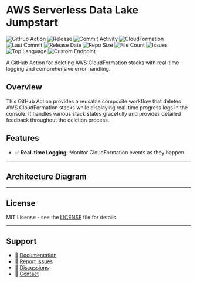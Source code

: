 # AWS Serverless Data Lake Jumpstart

![GitHub Action](https://img.shields.io/badge/GitHub-Action-blue?logo=github)&nbsp;![Release](https://github.com/subhamay-bhattacharyya/0905-datalake-cft/actions/workflows/release.yaml/badge.svg)&nbsp;![Commit Activity](https://img.shields.io/github/commit-activity/t/subhamay-bhattacharyya/0905-datalake-cft)&nbsp;![CloudFormation](https://img.shields.io/badge/AWS-CloudFormation-orange?logo=amazonaws)&nbsp;![Last Commit](https://img.shields.io/github/last-commit/subhamay-bhattacharyya/0905-datalake-cft)&nbsp;![Release Date](https://img.shields.io/github/release-date/subhamay-bhattacharyya/0905-datalake-cft)&nbsp;![Repo Size](https://img.shields.io/github/repo-size/subhamay-bhattacharyya/0905-datalake-cft)&nbsp;![File Count](https://img.shields.io/github/directory-file-count/subhamay-bhattacharyya/0905-datalake-cft)&nbsp;![Issues](https://img.shields.io/github/issues/subhamay-bhattacharyya/0905-datalake-cft)&nbsp;![Top Language](https://img.shields.io/github/languages/top/subhamay-bhattacharyya/0905-datalake-cft)&nbsp;![Custom Endpoint](https://img.shields.io/endpoint?url=https://gist.githubusercontent.com/bsubhamay/458cfdbbcfc355577599312f27d126b7/raw/0905-datalake-cft.json?)


A GitHub Action for deleting AWS CloudFormation stacks with real-time logging and comprehensive error handling.

## Overview

This GitHub Action provides a reusable composite workflow that deletes AWS CloudFormation stacks while displaying real-time progress logs in the console. It handles various stack states gracefully and provides detailed feedback throughout the deletion process.

## Features

- ✅ **Real-time Logging**: Monitor CloudFormation events as they happen

---

## Architecture Diagram


---

## License

MIT License - see the [LICENSE](LICENSE) file for details.

---

## Support

- 📖 [Documentation](https://github.com/subhamay-bhattacharyya/0905-datalake-cft/wiki)
- 🐛 [Report Issues](https://github.com/subhamay-bhattacharyya/0905-datalake-cft/issues)
- 💬 [Discussions](https://github.com/subhamay-bhattacharyya/0905-datalake-cft/discussions)
- 📧 [Contact](mailto:support@subhamay.aws@gmail.com)